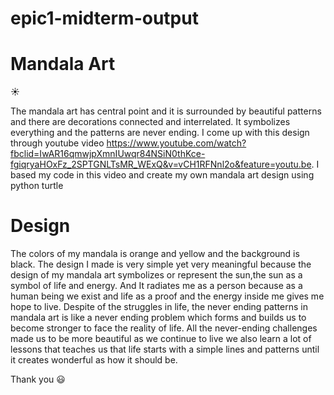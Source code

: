 # epic1-midterm-output
# Mandala Art
:sunny:
 
  The mandala art has central point and it is surrounded by beautiful patterns and there are decorations connected and interrelated. It symbolizes everything and the patterns are never ending. I come up with this design through youtube video https://www.youtube.com/watch?fbclid=IwAR16qmwjpXmnIUwqr84NSiN0thKce-fgiqryaHOxFz_2SPTGNLTsMR_WExQ&v=vCH1RFNnl2o&feature=youtu.be. I based my code in this video and create my own mandala art design using python turtle 

# Design
 The colors of my mandala is orange and yellow and the background is black. The design I made is very simple yet very meaningful because the design of my mandala art symbolizes or represent the sun,the  sun as a symbol of life and energy. And It radiates me as a person because as a human being we exist and life as a proof and the energy inside me gives me hope to live. Despite of the struggles in life, the never ending patterns in mandala art is like a never ending problem which forms and builds us to become stronger to face the reality of life. All the never-ending challenges made us to be more beautiful as we continue to live we also learn a lot of lessons that teaches us that life starts with a simple lines and patterns until it creates wonderful as how it should be.
 
 Thank you :smiley:
